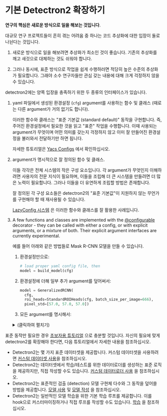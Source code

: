 # 기본 Detectron2 확장하기

__연구의 핵심은 새로운 방식으로 일을 해보는 것입니다__.

대규모 연구 프로젝트들이 흔히 겪는 어려움 중 하나는
코드 추상화에 대한 입장이 둘로 나뉜다는 것입니다.

1. 새로운 방식으로 일을 해보려면 추상화가
    최소인 것이 좋습니다. 기존의 추상화를 깨고 
    새것으로 대체하는 것도 쉬워야 합니다.

2. 그러나 동시에, 표준 방식으로 작업을 쉽게 수행하러면
   적당히 높은 수준의 추상화가 필요합니다. 그래야 소수
   연구자들만 관심 갖는 내용에 대해 크게 걱정하지 않을 수 있습니다.

detectron2에는 양쪽 입장을 충족하기 위한 두 종류의 인터페이스가 있습니다.

1. yaml 파일에서 생성된 환경설정 (`cfg`) argument를
   사용하는 함수 및 클래스
   (때로는 다른 argument가 거의 없기도 합니다).

   이러한 함수와 클래스는 
   "표준 기본값 (standard default)" 동작을 구현합니다. 즉, 주어진 환경설정에서
   필요한 것을 읽고 "표준" 작업을 수행합니다.
   이때 사용되는 argument가 무엇이며 어떤 의미를 갖는지 걱정하지 않고 이미 잘 만들어진 환경설정을
   불러와서 전달하기만 하면 됩니다.

   자세한 튜토리얼은 [Yacs Configs](configs.md) 에서 확인하십시오.

2. argument가 명시적으로 잘 정의된 함수 및 클래스.

   이들 각각은 전체 시스템의 작은 구성 요소입니다.
   각 argument가 무엇인지 이해하려면 사용자의 전문 지식이 필요하며,
   이들을 조립해 더 큰 시스템을 만들려면 더 많은 노력이 필요합니다.
   그러나 이들을 더 유연하게 조립할 방법은 존재합니다.

   잘 정의된 각 구성 요소들은 detectron2의 "표준 기본값"이 
   지원하지 않는 무언가를 구현해야 할 때 재사용될 수 있습니다.
   
   [LazyConfig 시스템](lazyconfigs.md) 은 이러한 함수와 클래스를 잘 활용한 사례입니다.

3. A few functions and classes are implemented with the
   [@configurable](../modules/config.html#detectron2.config.configurable)
   decorator - they can be called with either a config, or with explicit arguments, or a mixture of both.
   Their explicit argument interfaces are currently experimental.

   예를 들어 아래와 같은 방법들로 Mask R-CNN 모델을 만들 수 있습니다.

   1. 환경설정만으로:
      ```python
      # load proper yaml config file, then
      model = build_model(cfg)
      ```

   2. 환경설정에 더해 일부 추가 argument를 덮어써서:
      ```python
      model = GeneralizedRCNN(
        cfg,
        roi_heads=StandardROIHeads(cfg, batch_size_per_image=666),
        pixel_std=[57.0, 57.0, 57.0])
      ```

   3. 모든 argument를 명시해서:
   <details>
   <summary>
   (클릭하여 펼치기)
   </summary>

   ```python
   model = GeneralizedRCNN(
       backbone=FPN(
           ResNet(
               BasicStem(3, 64, norm="FrozenBN"),
               ResNet.make_default_stages(50, stride_in_1x1=True, norm="FrozenBN"),
               out_features=["res2", "res3", "res4", "res5"],
           ).freeze(2),
           ["res2", "res3", "res4", "res5"],
           256,
           top_block=LastLevelMaxPool(),
       ),
       proposal_generator=RPN(
           in_features=["p2", "p3", "p4", "p5", "p6"],
           head=StandardRPNHead(in_channels=256, num_anchors=3),
           anchor_generator=DefaultAnchorGenerator(
               sizes=[[32], [64], [128], [256], [512]],
               aspect_ratios=[0.5, 1.0, 2.0],
               strides=[4, 8, 16, 32, 64],
               offset=0.0,
           ),
           anchor_matcher=Matcher([0.3, 0.7], [0, -1, 1], allow_low_quality_matches=True),
           box2box_transform=Box2BoxTransform([1.0, 1.0, 1.0, 1.0]),
           batch_size_per_image=256,
           positive_fraction=0.5,
           pre_nms_topk=(2000, 1000),
           post_nms_topk=(1000, 1000),
           nms_thresh=0.7,
       ),
       roi_heads=StandardROIHeads(
           num_classes=80,
           batch_size_per_image=512,
           positive_fraction=0.25,
           proposal_matcher=Matcher([0.5], [0, 1], allow_low_quality_matches=False),
           box_in_features=["p2", "p3", "p4", "p5"],
           box_pooler=ROIPooler(7, (1.0 / 4, 1.0 / 8, 1.0 / 16, 1.0 / 32), 0, "ROIAlignV2"),
           box_head=FastRCNNConvFCHead(
               ShapeSpec(channels=256, height=7, width=7), conv_dims=[], fc_dims=[1024, 1024]
           ),
           box_predictor=FastRCNNOutputLayers(
               ShapeSpec(channels=1024),
               test_score_thresh=0.05,
               box2box_transform=Box2BoxTransform((10, 10, 5, 5)),
               num_classes=80,
           ),
           mask_in_features=["p2", "p3", "p4", "p5"],
           mask_pooler=ROIPooler(14, (1.0 / 4, 1.0 / 8, 1.0 / 16, 1.0 / 32), 0, "ROIAlignV2"),
           mask_head=MaskRCNNConvUpsampleHead(
               ShapeSpec(channels=256, width=14, height=14),
               num_classes=80,
               conv_dims=[256, 256, 256, 256, 256],
           ),
       ),
       pixel_mean=[103.530, 116.280, 123.675],
       pixel_std=[1.0, 1.0, 1.0],
       input_format="BGR",
   )
   ```

   </details>


표준 동작만 필요한 경우 [초보자용 튜토리얼](./getting_started.md) 으로
충분할 것입니다. 자신의 필요에 맞게 detectron2를 확장해야 한다면,
다음 튜토리얼에서 자세한 내용을 참조하십시오.

* Detectron2는 몇 가지 표준 데이터셋을 제공합니다. 커스텀 데이터셋을 사용하려면 [커스텀 데이터셋 사용](./datasets.md)을 참조하십시오.
* Detectron2는 데이터셋에서 학습/테스트를 위한 데이터로더를 생성하는 표준 로직을 제공하지만,
   직접 작성할 수도 있습니다. [커스텀 데이터로더 사용](./data_loading.md) 을 참조하십시오.
* Detectron2는 표준적인 검출 (detection) 모델 구현체 다수와 그 동작을
  덮어쓸 방법을 제공합니다. [모델 사용](./models.md) 및 [모델 작성](./write-models.md) 을 참조하십시오.
* Detectron2는 일반적인 모델 학습을 위한 기본 학습 루프를 제공합니다.
   이를 hook으로 커스터마이징하거나 직접 루프를 작성할 수도 있습니다. [학습](./training.md) 을 참조하십시오.
